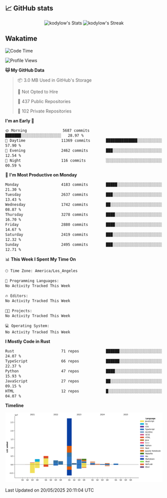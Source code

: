 ## 📈 GitHub stats
<!--START_SECTION:github-->
<div class="badges-githubstats">
  <p align="center">
    <img src="https://github-readme-stats.vercel.app/api?username=kodylow&theme=tokyonight&show_icons=true&hide_border=true&count_private=true" alt="kodylow's Stats" height="165">
    <img src="https://github-readme-streak-stats.herokuapp.com/?user=kodylow&theme=tokyonight&hide_border=true" alt="kodylow's Streak" height="165">
  </p>
</div>
<!--END_SECTION:github-->

## Wakatime 
<!--START_SECTION:waka-->
![Code Time](http://img.shields.io/badge/Code%20Time-1%2C294%20hrs%2031%20mins-blue)

![Profile Views](http://img.shields.io/badge/Profile%20Views-1-blue)

**🐱 My GitHub Data** 

> 📦 3.0 MB Used in GitHub's Storage 
 > 
> 🚫 Not Opted to Hire
 > 
> 📜 437 Public Repositories 
 > 
> 🔑 102 Private Repositories 
 > 
**I'm an Early 🐤** 

```text
🌞 Morning                5687 commits        ███████░░░░░░░░░░░░░░░░░░   28.97 % 
🌆 Daytime                11369 commits       ██████████████░░░░░░░░░░░   57.90 % 
🌃 Evening                2462 commits        ███░░░░░░░░░░░░░░░░░░░░░░   12.54 % 
🌙 Night                  116 commits         ░░░░░░░░░░░░░░░░░░░░░░░░░   00.59 % 
```
📅 **I'm Most Productive on Monday** 

```text
Monday                   4183 commits        █████░░░░░░░░░░░░░░░░░░░░   21.30 % 
Tuesday                  2637 commits        ███░░░░░░░░░░░░░░░░░░░░░░   13.43 % 
Wednesday                1742 commits        ██░░░░░░░░░░░░░░░░░░░░░░░   08.87 % 
Thursday                 3278 commits        ████░░░░░░░░░░░░░░░░░░░░░   16.70 % 
Friday                   2880 commits        ████░░░░░░░░░░░░░░░░░░░░░   14.67 % 
Saturday                 2419 commits        ███░░░░░░░░░░░░░░░░░░░░░░   12.32 % 
Sunday                   2495 commits        ███░░░░░░░░░░░░░░░░░░░░░░   12.71 % 
```


📊 **This Week I Spent My Time On** 

```text
🕑︎ Time Zone: America/Los_Angeles

💬 Programming Languages: 
No Activity Tracked This Week

🔥 Editors: 
No Activity Tracked This Week

🐱‍💻 Projects: 
No Activity Tracked This Week

💻 Operating System: 
No Activity Tracked This Week
```

**I Mostly Code in Rust** 

```text
Rust                     71 repos            ██████░░░░░░░░░░░░░░░░░░░   24.07 % 
TypeScript               66 repos            ██████░░░░░░░░░░░░░░░░░░░   22.37 % 
Python                   47 repos            ████░░░░░░░░░░░░░░░░░░░░░   15.93 % 
JavaScript               27 repos            ██░░░░░░░░░░░░░░░░░░░░░░░   09.15 % 
HTML                     12 repos            █░░░░░░░░░░░░░░░░░░░░░░░░   04.07 % 
```



**Timeline**

![Lines of Code chart](https://raw.githubusercontent.com/Kodylow/Kodylow/master/assets/bar_graph.png)


 Last Updated on 20/05/2025 20:11:04 UTC
<!--END_SECTION:waka-->
